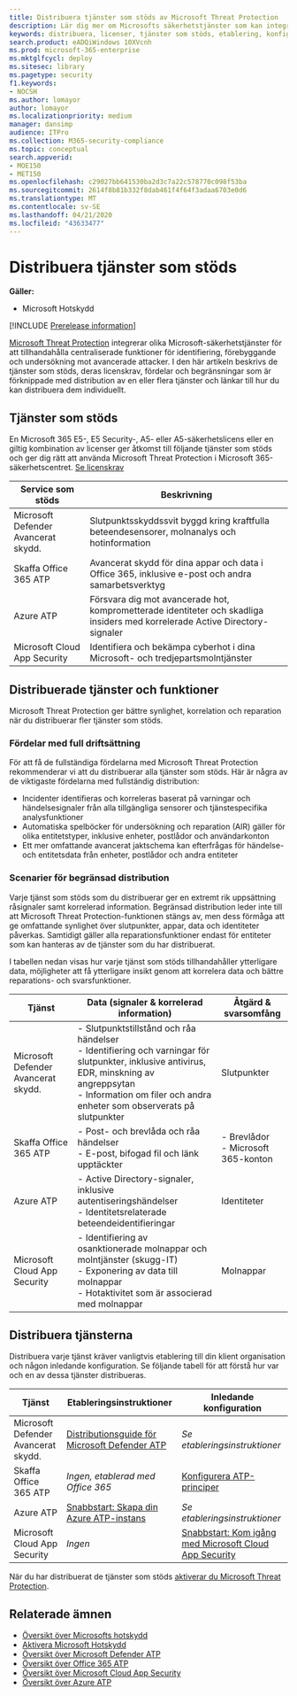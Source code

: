 ```yaml
---
title: Distribuera tjänster som stöds av Microsoft Threat Protection
description: Lär dig mer om Microsofts säkerhetstjänster som kan integreras av Microsoft Threat Protection, deras licenskrav och distributionsprocedurer
keywords: distribuera, licenser, tjänster som stöds, etablering, konfiguration Microsoft Threat Protection, M365, licensberättigande, Microsoft Defender ATP, MDATP, Office 365 ATP, Azure ATP, Microsoft Cloud App Security, MCAS, avancerat hotskydd, E5, A5, EMS
search.product: eADQiWindows 10XVcnh
ms.prod: microsoft-365-enterprise
ms.mktglfcycl: deploy
ms.sitesec: library
ms.pagetype: security
f1.keywords:
- NOCSH
ms.author: lomayor
author: lomayor
ms.localizationpriority: medium
manager: dansimp
audience: ITPro
ms.collection: M365-security-compliance
ms.topic: conceptual
search.appverid:
- MOE150
- MET150
ms.openlocfilehash: c29027bb641530ba2d3c7a22c578770c098f53ba
ms.sourcegitcommit: 2614f8b81b332f8dab461f4f64f3adaa6703e0d6
ms.translationtype: MT
ms.contentlocale: sv-SE
ms.lasthandoff: 04/21/2020
ms.locfileid: "43633477"
---
```

# <a name="deploy-supported-services"></a>Distribuera tjänster som stöds

**Gäller:**
- Microsoft Hotskydd

[!INCLUDE [Prerelease information](../includes/prerelease.md)]

[Microsoft Threat Protection](microsoft-threat-protection.md) integrerar olika Microsoft-säkerhetstjänster för att tillhandahålla centraliserade funktioner för identifiering, förebyggande och undersökning mot avancerade attacker. I den här artikeln beskrivs de tjänster som stöds, deras licenskrav, fördelar och begränsningar som är förknippade med distribution av en eller flera tjänster och länkar till hur du kan distribuera dem individuellt.

## <a name="supported-services"></a>Tjänster som stöds
En Microsoft 365 E5-, E5 Security-, A5- eller A5-säkerhetslicens eller en giltig kombination av licenser ger åtkomst till följande tjänster som stöds och ger dig rätt att använda Microsoft Threat Protection i Microsoft 365-säkerhetscentret. [Se licenskrav](prerequisites.md#licensing-requirements)

| Service som stöds | Beskrivning |
| ------ | ------ |
| Microsoft Defender Avancerat skydd. | Slutpunktsskyddssvit byggd kring kraftfulla beteendesensorer, molnanalys och hotinformation |
| Skaffa Office 365 ATP | Avancerat skydd för dina appar och data i Office 365, inklusive e-post och andra samarbetsverktyg |
| Azure ATP | Försvara dig mot avancerade hot, komprometterade identiteter och skadliga insiders med korrelerade Active Directory-signaler |
| Microsoft Cloud App Security | Identifiera och bekämpa cyberhot i dina Microsoft- och tredjepartsmolntjänster |

## <a name="deployed-services-and-functionality"></a>Distribuerade tjänster och funktioner
Microsoft Threat Protection ger bättre synlighet, korrelation och reparation när du distribuerar fler tjänster som stöds.

### <a name="benefits-of-full-deployment"></a>Fördelar med full driftsättning
För att få de fullständiga fördelarna med Microsoft Threat Protection rekommenderar vi att du distribuerar alla tjänster som stöds. Här är några av de viktigaste fördelarna med fullständig distribution:
- Incidenter identifieras och korreleras baserat på varningar och händelsesignaler från alla tillgängliga sensorer och tjänstespecifika analysfunktioner
- Automatiska spelböcker för undersökning och reparation (AIR) gäller för olika entitetstyper, inklusive enheter, postlådor och användarkonton
- Ett mer omfattande avancerat jaktschema kan efterfrågas för händelse- och entitetsdata från enheter, postlådor och andra entiteter

### <a name="limited-deployment-scenarios"></a>Scenarier för begränsad distribution
Varje tjänst som stöds som du distribuerar ger en extremt rik uppsättning råsignaler samt korrelerad information. Begränsad distribution leder inte till att Microsoft Threat Protection-funktionen stängs av, men dess förmåga att ge omfattande synlighet över slutpunkter, appar, data och identiteter påverkas. Samtidigt gäller alla reparationsfunktioner endast för entiteter som kan hanteras av de tjänster som du har distribuerat.

I tabellen nedan visas hur varje tjänst som stöds tillhandahåller ytterligare data, möjligheter att få ytterligare insikt genom att korrelera data och bättre reparations- och svarsfunktioner.

| Tjänst | Data (signaler & korrelerad information) | Åtgärd & svarsomfång |
| ------ | ------ | ------ |
| Microsoft Defender Avancerat skydd. | - Slutpunktstillstånd och råa händelser<br />- Identifiering och varningar för slutpunkter, inklusive antivirus, EDR, minskning av angreppsytan<br />- Information om filer och andra enheter som observerats på slutpunkter | Slutpunkter |
| Skaffa Office 365 ATP | - Post- och brevlåda och råa händelser<br />- E-post, bifogad fil och länk upptäckter | - Brevlådor<br />- Microsoft 365-konton |
| Azure ATP | - Active Directory-signaler, inklusive autentiseringshändelser<br />- Identitetsrelaterade beteendeidentifieringar | Identiteter |
| Microsoft Cloud App Security | - Identifiering av osanktionerade molnappar och molntjänster (skugg-IT)<br />- Exponering av data till molnappar<br />- Hotaktivitet som är associerad med molnappar | Molnappar |

## <a name="deploy-the-services"></a>Distribuera tjänsterna
Distribuera varje tjänst kräver vanligtvis etablering till din klient organisation och någon inledande konfiguration. Se följande tabell för att förstå hur var och en av dessa tjänster distribueras.

| Tjänst | Etableringsinstruktioner | Inledande konfiguration |
| ------ | ------ | ------ |
| Microsoft Defender Avancerat skydd. | [Distributionsguide för Microsoft Defender ATP](https://docs.microsoft.com/windows/security/threat-protection/microsoft-defender-atp/deployment-phases) | *Se etableringsinstruktioner* |
| Skaffa Office 365 ATP | *Ingen, etablerad med Office 365* | [Konfigurera ATP-principer](https://docs.microsoft.com/microsoft-365/security/office-365-security/office-365-atp#configure-atp-policies) |
| Azure ATP | [Snabbstart: Skapa din Azure ATP-instans](https://docs.microsoft.com/azure-advanced-threat-protection/install-atp-step1) | *Se etableringsinstruktioner* |
| Microsoft Cloud App Security | *Ingen* | [Snabbstart: Kom igång med Microsoft Cloud App Security](https://docs.microsoft.com/cloud-app-security/getting-started-with-cloud-app-security) |

När du har distribuerat de tjänster som stöds [aktiverar du Microsoft Threat Protection](mtp-enable.md).

## <a name="related-topics"></a>Relaterade ämnen

- [Översikt över Microsofts hotskydd](microsoft-threat-protection.md)
- [Aktivera Microsoft Hotskydd](mtp-enable.md)
- [Översikt över Microsoft Defender ATP](https://docs.microsoft.com/windows/security/threat-protection/microsoft-defender-atp/microsoft-defender-advanced-threat-protection)
- [Översikt över Office 365 ATP](../office-365-security/office-365-atp.md)
- [Översikt över Microsoft Cloud App Security](https://docs.microsoft.com/cloud-app-security/what-is-cloud-app-security)
- [Översikt över Azure ATP](https://docs.microsoft.com/azure-advanced-threat-protection/what-is-atp)
